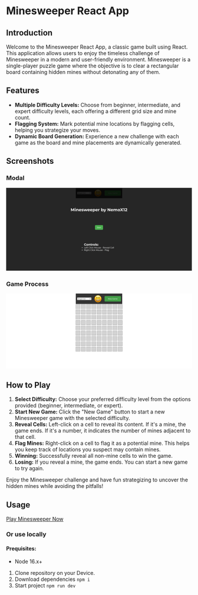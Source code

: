 # Minesweeper React App

## Introduction

Welcome to the Minesweeper React App, a classic game built using React. This application allows users to enjoy the timeless challenge of Minesweeper in a modern and user-friendly environment. Minesweeper is a single-player puzzle game where the objective is to clear a rectangular board containing hidden mines without detonating any of them.

## Features

- **Multiple Difficulty Levels:** Choose from beginner, intermediate, and expert difficulty levels, each offering a different grid size and mine count.
- **Flagging System:** Mark potential mine locations by flagging cells, helping you strategize your moves.
- **Dynamic Board Generation:** Experience a new challenge with each game as the board and mine placements are dynamically generated.

## Screenshots

### Modal

![Modal](public/modal.png)

### Game Process

![Game Process](public/game.png)

## How to Play

1. **Select Difficulty:** Choose your preferred difficulty level from the options provided (beginner, intermediate, or expert).
2. **Start New Game:** Click the "New Game" button to start a new Minesweeper game with the selected difficulty.
3. **Reveal Cells:** Left-click on a cell to reveal its content. If it's a mine, the game ends. If it's a number, it indicates the number of mines adjacent to that cell.
4. **Flag Mines:** Right-click on a cell to flag it as a potential mine. This helps you keep track of locations you suspect may contain mines.
5. **Winning:** Successfully reveal all non-mine cells to win the game.
6. **Losing:** If you reveal a mine, the game ends. You can start a new game to try again.

Enjoy the Minesweeper challenge and have fun strategizing to uncover the hidden mines while avoiding the pitfalls!

## Usage

[Play Minesweeper Now](https://fluffy-mermaid-cda5a1.netlify.app/)

### Or use locally

#### Prequisites:

- Node 16.x+

1. Clone repository on your Device.
2. Download dependencies `npm i`
3. Start project `npm run dev`
